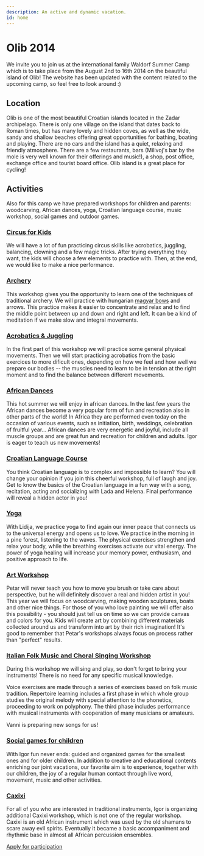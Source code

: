 ```yaml
---
description: An active and dynamic vacation.
id: home
---
```


# Olib 2014

We invite you to join us at the international family Waldorf Summer Camp
which is to take place from the August 2nd to 16th 2014 on the beautiful
island of Olib! The website has been updated with the content related to
the upcoming camp, so feel free to look around :)

## Location

Olib is one of the most beautiful Croatian islands located in the Zadar
archipelago. There is only one village on the island that dates back to
Roman times, but has many lovely and hidden coves, as well as the wide,
sandy and shallow beaches offering great opportunities for bathing, boating
and playing. There are no cars and the island has a quiet, relaxing and
friendly atmosphere. There are a few restaurants, bars (Milivoj's bar by
the mole is very well known for their offerings and music!), a shop, post
office, exchange office and tourist board office. Olib island is a great
place for cycling!

## Activities

Also for this camp we have prepared workshops for children and parents:
woodcarving, African dances, yoga, Croatian language course, music
workshop, social games and outdoor games.

### [Circus for Kids](/workshops/circus-for-kids)

We will have a lot of fun practicing circus skills like acrobatics,
juggling, balancing, clowning and a few magic tricks. After trying
everything they want, the kids will choose a few elements to practice
with. Then, at the end, we would like to make a nice performance.

### [Archery](/workshops/archery)

This workshop gives you the opportunity to learn one of the techniques of
traditional archery. We will practice with hungarian [magyar
bows](http://en.wikipedia.org/wiki/Composite_bow#Hungarian_bow) and
arrows. This practice makes it easier to concentrate and relax and to
find the middle point between up and down and right and left. It can be a
kind of meditation if we make slow and integral movements.

### [Acrobatics & Juggling](/workshops/acrobatics-and-juggling)

In the first part of this workshop we will practice some general physical
movements. Then we will start practicing acrobatics from the basic
exercices to more dificult ones, depending on how we feel and how well we
prepare our bodies -- the muscles need to learn to be in tension at the
right moment and to find the balance between different movements.

### [African Dances](/workshops/african-dances)

This hot summer we will enjoy in african dances. In the last few years the
African dances become a very popular form of fun and recreation also in
other parts of the world! In Africa they are performed even today on the
occasion of various events, such as initiation, birth, weddings,
celebration of fruitful year... African dances are very energetic and joyful,
include all muscle groups and are great fun and recreation for children and
adults. Igor is eager to teach us new movements!

### [Croatian Language Course](/workshops/croatian-language)

You think Croatian language is to complex and impossible to learn? You will
change your opinion if you join this cheerful workshop, full of laugh and
joy. Get to know the basics of the Croatian language in a fun way with a
song, recitation, acting and socializing with Lada and Helena. Final
performance will reveal a hidden actor in you!

### [Yoga](/workshops/yoga)

With Lidija, we practice yoga to find again our inner peace that connects
us to the universal energy and opens us to love. We practice in the morning
in a pine forest, listening to the waves. The physical exercises strengthen
and relax your body, while the breathing exercises activate our vital
energy. The power of yoga healing will increase your memory power,
enthusiasm, and positive approach to life.

### [Art Workshop](/workshops/painting)

Petar will never teach you how to move you brush or take care about
perspective, but he will definitely discover a real and hidden artist in
you! This year we will focus on woodcarving, making wooden sculptures,
boats and other nice things. For those of you who love painting we will
offer also this possibility - you should just tell us on time so we can
provide canvas and colors for you. Kids will create art by combining
different materials collected around us and transform into art by their
rich imagination! It's good to remember that Petar's workshops always focus
on process rather than "perfect" results.

### [Italian Folk Music and Choral Singing Workshop](/workshops/singing)

During this workshop we will sing and play, so don't forget to bring your
instruments! There is no need for any specific musical knowledge.

Voice exercises are made through a series of exercises based on folk music
tradition. Repertoire learning includes a first phase in which whole group
studies the original melody with special attention to the phonetics,
proceeding to work on polyphony. The third phase includes performance with
musical instruments with cooperation of many musicians or amateurs.

Vanni is preparing new songs for us!

### [Social games for children](/workshops/social-games)

With Igor fun never ends: guided and organized games for the smallest ones
and for older children. In addition to creative and educational contents
enriching our joint vacations, our favorite aim is to experience, together
with our children, the joy of a regular human contact through live word,
movement, music and other activities.

### [Caxixi](/workshops/caxixi)

For all of you who are interested in traditional instruments, Igor is
organizing additional Caxixi workshop, which is not one of the regular
workshop. Caxixi is an old African instrument which was used by the old
shamans to scare away evil spirits. Eventually it became a basic
accompaniment and rhythmic base in almost all African percussion ensembles.

[Apply for participation](https://docs.google.com/forms/d/1X4U6EAYEwrsEIZbAVvgG2QMySQd9P8kihATPlkhFPcY/viewform)
